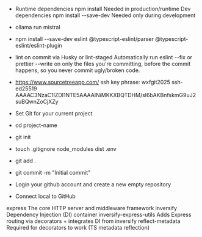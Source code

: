 - Runtime dependencies	npm install	Needed in production/runtime
Dev dependencies	npm install --save-dev	Needed only during development

- ollama run mistral
- npm install --save-dev eslint @typescript-eslint/parser @typescript-eslint/eslint-plugin
- lint on commit via Husky or lint-staged
Automatically run eslint --fix or prettier --write on only the files you're committing, before the commit happens, so you never commit ugly/broken code.
- https://www.sourcetreeapp.com/
ssh key phrase: wxfgit2025
ssh-ed25519 AAAAC3NzaC1lZDI1NTE5AAAAINiMKKXBQTDHM/sI6bAKBnfskmG9uJ2suBQwnZoCjXZy
- Set Git for your current project
 - cd project-name
 - git init
 - touch .gitignore
    node_modules
    dist
    .env
 - git add .
 - git commit -m "Initial commit"
 - Login your github account and create a new empty repository
 - Connect local to GitHub

express	The core HTTP server and middleware framework
inversify	Dependency Injection (DI) container
inversify-express-utils	Adds Express routing via decorators + integrates DI from inversify
reflect-metadata	Required for decorators to work (TS metadata reflection)

    

